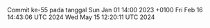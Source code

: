 Commit ke-55 pada tanggal Sun Jan 01 14:00 2023 +0100
Fri Feb 16 14:43:06 UTC 2024
Wed May 15 12:20:11 UTC 2024
